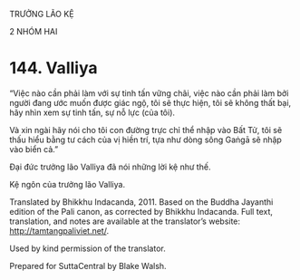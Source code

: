 TRƯỞNG LÃO KỆ

2 NHÓM HAI

# 144\. Valliya

“Việc nào cần phải làm với sự tinh tấn vững chãi, việc nào cần phải làm bởi người đang ước muốn được giác ngộ, tôi sẽ thực hiện, tôi sẽ không thất bại, hãy nhìn xem sự tinh tấn, sự nỗ lực (của tôi).

Và xin ngài hãy nói cho tôi con đường trực chỉ thể nhập vào Bất Tử, tôi sẽ thấu hiểu bằng tư cách của vị hiền trí, tựa như dòng sông Gaṅgā sẽ nhập vào biển cả.”

Đại đức trưởng lão Valliya đã nói những lời kệ như thế.

Kệ ngôn của trưởng lão Valliya.

Translated by Bhikkhu Indacanda, 2011. Based on the Buddha Jayanthi edition of the Pali canon, as corrected by Bhikkhu Indacanda. Full text, translation, and notes are available at the translator’s website: http://tamtangpaliviet.net/.

Used by kind permission of the translator.

Prepared for SuttaCentral by Blake Walsh.